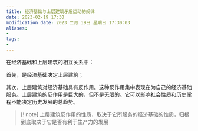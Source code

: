 ```yaml
---
title: 经济基础与上层建筑矛盾运动的规律
date: 2023-02-19 17:30
modification date: 2023 二月 19日 星期日 17:30:03
aliases: 
- 
tags: 
- 
---
```


在经济基础和上层建筑的相互关系中：

首先，是经济基础决定上层建筑；

其次，上层建筑对经济基础具有反作用。这种反作用集中表现在为自己的经济基础服务。上层建筑的反作用是巨大的，但不是无限的。它可以影响社会性质和历史掌程不能决定历史发展的总趋势。

>[! note]
>上层建筑反作用的性质，取决于它所服务的经济基础的性质，归根到底取决于它是否有利于生产力的发展